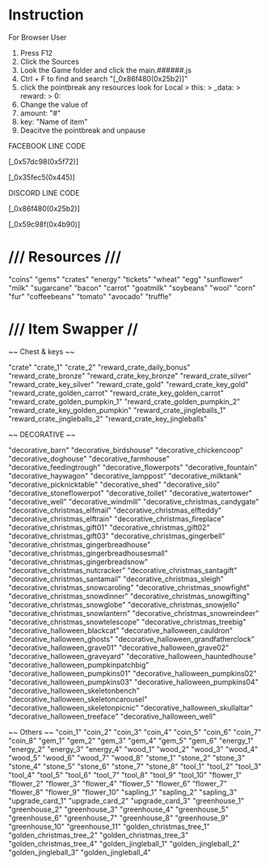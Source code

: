 # Instruction
For Browser User
1. Press F12 
2. Click the Sources
3. Look the Game folder and click the main.######.js
4. Ctrl + F to find and search "[_0x86f480(0x25b2)]"
5. click the pointbreak any resources look for Local > this: > _data: > reward: > 0:
6. Change the value of 
7. amount: "#"
8. key: "Name of item"
9. Deacitve the pointbreak and unpause

FACEBOOK LINE CODE

[_0x57dc98(0x5f72)]

[_0x35fec5(0x445)]

DISCORD LINE CODE

[_0x86f480(0x25b2)]

[_0x59c98f(0x4b90)]

# /// Resources ///

"coins"
"gems"
"crates"
"energy"
"tickets"
"wheat"
"egg"
"sunflower"
"milk"
"sugarcane"
"bacon"
"carrot"
"goatmilk"
"soybeans"
"wool"
"corn"
"fur"
"coffeebeans"
"tomato"
"avocado"
"truffle"

# /// Item Swapper //
~~ Chest & keys ~~

"crate"
"crate_1"
"crate_2"
"reward_crate_daily_bonus"
"reward_crate_bronze"
"reward_crate_key_bronze"
"reward_crate_silver"
"reward_crate_key_silver"
"reward_crate_gold"
"reward_crate_key_gold"
"reward_crate_golden_carrot"
"reward_crate_key_golden_carrot"
"reward_crate_golden_pumpkin_1"
"reward_crate_golden_pumpkin_2"
"reward_crate_key_golden_pumpkin"
"reward_crate_jingleballs_1"
"reward_crate_jingleballs_2"
"reward_crate_key_jingleballs"

~~ DECORATIVE ~~

"decorative_barn"
"decorative_birdshouse"
"decorative_chickencoop"
"decorative_doghouse"
"decorative_farmhouse"
"decorative_feedingtrough"
"decorative_flowerpots"
"decorative_fountain"
"decorative_haywagon"
"decorative_lamppost"
"decorative_milktank"
"decorative_picknicktable"
"decorative_shed"
"decorative_silo"
"decorative_stoneflowerpot"
"decorative_toilet"
"decorative_watertower"
"decorative_well"
"decorative_windmill"
"decorative_christmas_candygate"
"decorative_christmas_elfmail"
"decorative_christmas_elfteddy"
"decorative_christmas_elftrain"
"decorative_christmas_fireplace"
"decorative_christmas_gift01"
"decorative_christmas_gift02"
"decorative_christmas_gift03"
"decorative_christmas_gingerbell"
"decorative_christmas_gingerbreadhouse"
"decorative_christmas_gingerbreadhousesmall"
"decorative_christmas_gingerbreadsnow"
"decorative_christmas_nutcracker"
"decorative_christmas_santagift"
"decorative_christmas_santamail"
"decorative_christmas_sleigh"
"decorative_christmas_snowcaroling"
"decorative_christmas_snowfight"
"decorative_christmas_snowdinner"
"decorative_christmas_snowgifting"
"decorative_christmas_snowglobe"
"decorative_christmas_snowjello"
"decorative_christmas_snowlantern"
"decorative_christmas_snowreindeer"
"decorative_christmas_snowtelescope"
"decorative_christmas_treebig"
"decorative_halloween_blackcat"
"decorative_halloween_cauldron"
"decorative_halloween_ghosts"
"decorative_halloween_grandfatherclock"
"decorative_halloween_grave01"
"decorative_halloween_grave02"
"decorative_halloween_graveyard"
"decorative_halloween_hauntedhouse"
"decorative_halloween_pumpkinpatchbig"
"decorative_halloween_pumpkins01"
"decorative_halloween_pumpkins02"
"decorative_halloween_pumpkins03"
"decorative_halloween_pumpkins04"
"decorative_halloween_skeletonbench"
"decorative_halloween_skeletoncarousel"
"decorative_halloween_skeletonpicnic"
"decorative_halloween_skullaltar"
"decorative_halloween_treeface"
"decorative_halloween_well"

~~ Others ~~
"coin_1"
"coin_2"
"coin_3"
"coin_4"
"coin_5"
"coin_6"
"coin_7"
"coin_8"
"gem_1"
"gem_2"
"gem_3"
"gem_4"
"gem_5"
"gem_6"
"energy_1"
"energy_2"
"energy_3"
"energy_4"
"wood_1"
"wood_2"
"wood_3"
"wood_4"
"wood_5"
"wood_6"
"wood_7"
"wood_8"
"stone_1"
"stone_2"
"stone_3"
"stone_4"
"stone_5"
"stone_6"
"stone_7"
"stone_8"
"tool_1"
"tool_2"
"tool_3"
"tool_4"
"tool_5"
"tool_6"
"tool_7"
"tool_8"
"tool_9"
"tool_10"
"flower_1"
"flower_2"
"flower_3"
"flower_4"
"flower_5"
"flower_6"
"flower_7"
"flower_8"
"flower_9"
"flower_10"
"sapling_1"
"sapling_2"
"sapling_3"
"upgrade_card_1"
"upgrade_card_2"
"upgrade_card_3"
"greenhouse_1"
"greenhouse_2"
"greenhouse_3"
"greenhouse_4"
"greenhouse_5"
"greenhouse_6"
"greenhouse_7"
"greenhouse_8"
"greenhouse_9"
"greenhouse_10"
"greenhouse_11"
"golden_christmas_tree_1"
"golden_christmas_tree_2"
"golden_christmas_tree_3"
"golden_christmas_tree_4"
"golden_jingleball_1"
"golden_jingleball_2"
"golden_jingleball_3"
"golden_jingleball_4"
